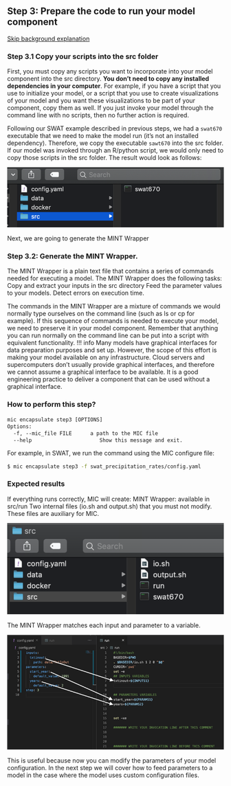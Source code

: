 ## Step 3: Prepare the code to run your model component 

[Skip background explanation](#how-to-perform-this-step)

### Step 3.1 Copy your scripts into the src folder

First, you must copy any scripts you want to incorporate into your model component into the src directory. **You don’t need to copy any installed dependencies in your computer**. For example, if you have a script that you use to initialize your model, or a script that you use to create visualizations of your model and you want these visualizations to be part of your component, copy them as well. If you just invoke your model through the command line with no scripts, then no further action is required.

Following our SWAT example described in previous steps, we had a `swat670` executable that we need to make the model run (it’s not an installed dependency). Therefore, we  copy the executable `sawt670` into the src folder. If our model was invoked through an R/python script, we would only need to copy those scripts in the src folder.  The result would look as follows: 

![Diagram](figures/03_01.png)

Next, we are going to generate the MINT Wrapper

### Step 3.2: Generate the MINT Wrapper.

The MINT Wrapper is a plain text file that contains a series of commands needed for executing a model.
The MINT Wrapper does the following tasks:
Copy and extract your inputs in the src directory
Feed the parameter values to your models.
Detect errors on execution time.

The commands in the MINT Wrapper are a mixture of commands we would normally type ourselves on the command line (such as ls or cp for example). If this sequence of commands is needed to execute your model, we need to preserve it in your model component. Remember that anything you can run normally on the command line can be put into a script with equivalent functionality. 
!!! info
    Many models have graphical interfaces for data preparation purposes and set up. However, the scope of this effort is making your model available on any infrastructure. Cloud servers and supercomputers don’t usually provide graphical interfaces, and therefore we cannot assume a graphical interface to be available. It is a good engineering practice to deliver a component that can be used without a graphical interface.

### How to perform this step?

```
mic encapsulate step3 [OPTIONS]
Options:
  -f, --mic_file FILE      a path to the MIC file 
  --help                      Show this message and exit.
```

For example, in SWAT, we run the command using the MIC configure file:

```bash
$ mic encapsulate step3 -f swat_precipitation_rates/config.yaml
```



### Expected results

If everything runs correctly, MIC will create:
MINT Wrapper: available in src/run
Two internal files (io.sh and output.sh) that you must not modify. These files are auxiliary for MIC.

![Diagram](figures/03_02.png)

The MINT Wrapper matches each input and parameter to a variable. 

![Diagram](figures/03_03.png)

This is useful because now you can modify the parameters of your model configuration. In the next step we will cover how to feed parameters to a model in the case where the model uses custom configuration files.
